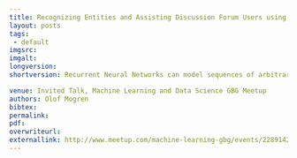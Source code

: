 ```yaml
---
title: Recognizing Entities and Assisting Discussion Forum Users using Neural Networks
layout: posts
tags:
 - default
imgsrc: 
imgalt: 
longversion:
shortversion: Recurrent Neural Networks can model sequences of arbitrary lengths, and have been successfully applied to tasks such as language modelling, machine translation, sequence labelling, and sentiment analysis. In this this talk, I gave an overview of some ongoing research taking place in our group related to the technology. Firstly, a master thesis project in collaboration with the meetup host Findwise, concerning entity recognition in the medical domain in Swedish. Secondly, the effort to build a system to give useful feedback to users in a discussion forum.

venue: Invited Talk, Machine Learning and Data Science GBG Meetup
authors: Olof Mogren
bibtex: 
permalink:
pdf: 
overwriteurl: 
externallink: http://www.meetup.com/machine-learning-gbg/events/228914275/
---
```


